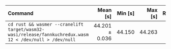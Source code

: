 | Command | Mean [s] | Min [s] | Max [s] | Relative |
|:---|---:|---:|---:|---:|
| `cd rust && wasmer --cranelift target/wasm32-wasi/release/fannkuchredux.wasm 12 < /dev/null > /dev/null` | 44.201 ± 0.036 | 44.150 | 44.263 | 1.00 |
